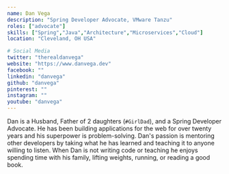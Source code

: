 ```yaml
---
name: Dan Vega
description: "Spring Developer Advocate, VMware Tanzu"
roles: ["advocate"]
skills: ["Spring","Java","Architecture","Microservices","Cloud"]
location: "Cleveland, OH USA"

# Social Media
twitter: "therealdanvega"
website: "https://www.danvega.dev"
facebook: ""
linkedin: "danvega"
github: "danvega"
pinterest: ""
instagram: ""
youtube: "danvega"
---
```


Dan is a Husband, Father of 2 daughters (`#GirlDad`), and a Spring Developer Advocate. He has been building applications for the web for over twenty years and his superpower is problem-solving. Dan's passion is mentoring other developers by taking what he has learned and teaching it to anyone willing to listen. When Dan is not writing code or teaching he enjoys spending time with his family, lifting weights, running, or reading a good book.

<!--more-->

